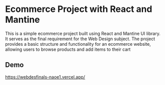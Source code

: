 # Ecommerce Project with React and Mantine

This is a simple ecommerce project built using React and Mantine UI library. It serves as the final requirement for the Web Design subject. The project provides a basic structure and functionality for an ecommerce website, allowing users to browse products and add items to their cart

## Demo
https://webdesfinals-naoe1.vercel.app/
